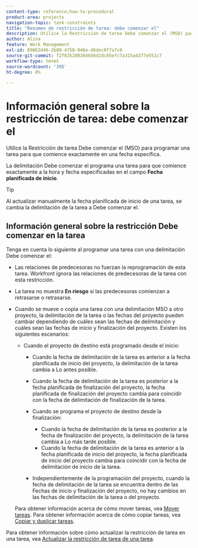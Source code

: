 ```yaml
---
content-type: reference;how-to-procedural
product-area: projects
navigation-topic: task-constraints
title: "Resumen de restricción de tarea: debe comenzar el"
description: Utilice la Restricción de tarea Debe comenzar el (MSO) para programar una tarea para que comience exactamente en una fecha específica.
author: Alina
feature: Work Management
exl-id: 09062d46-2b80-4758-946e-d6dec0f7a7c0
source-git-commit: f2f825280204b56d2dc85efc7a315a4377e551c7
workflow-type: tm+mt
source-wordcount: '395'
ht-degree: 0%

---
```


# Información general sobre la restricción de tarea: debe comenzar el

Utilice la Restricción de tarea Debe comenzar el (MSO) para programar una tarea para que comience exactamente en una fecha específica.

La delimitación Debe comenzar el programa una tarea para que comience exactamente a la hora y fecha especificadas en el campo **Fecha planificada de inicio**.

>[!TIP]
>
>Al actualizar manualmente la fecha planificada de inicio de una tarea, se cambia la delimitación de la tarea a Debe comenzar el.

## Información general sobre la restricción Debe comenzar en la tarea

Tenga en cuenta lo siguiente al programar una tarea con una delimitación Debe comenzar el:

* Las relaciones de predecesoras no fuerzan la reprogramación de esta tarea. Workfront ignora las relaciones de predecesoras de la tarea con esta restricción.
* La tarea no muestra **En riesgo** si las predecesoras comienzan a retrasarse o retrasarse.

* Cuando se mueve o copia una tarea con una delimitación MSO a otro proyecto, la delimitación de la tarea o las fechas del proyecto pueden cambiar dependiendo de cuáles sean las fechas de delimitación y cuáles sean las fechas de inicio y finalización del proyecto. Existen los siguientes escenarios:

   * Cuando el proyecto de destino está programado desde el inicio:

      * Cuando la fecha de delimitación de la tarea es anterior a la fecha planificada de inicio del proyecto, la delimitación de la tarea cambia a Lo antes posible.
      * Cuando la fecha de delimitación de la tarea es posterior a la fecha planificada de finalización del proyecto, la fecha planificada de finalización del proyecto cambia para coincidir con la fecha de delimitación de finalización de la tarea.

      * Cuando se programa el proyecto de destino desde la finalización:

         * Cuando la fecha de delimitación de la tarea es posterior a la fecha de finalización del proyecto, la delimitación de la tarea cambia a Lo más tarde posible.
         * Cuando la fecha de delimitación de la tarea es anterior a la fecha planificada de inicio del proyecto, la fecha planificada de inicio del proyecto cambia para coincidir con la fecha de delimitación de inicio de la tarea.

      * Independientemente de la programación del proyecto, cuando la fecha de delimitación de la tarea se encuentra dentro de las Fechas de inicio y finalización del proyecto, no hay cambios en las fechas de delimitación de la tarea o del proyecto.

  Para obtener información acerca de cómo mover tareas, vea [Mover tareas](../../../manage-work/tasks/manage-tasks/move-tasks.md). Para obtener información acerca de cómo copiar tareas, vea [Copiar y duplicar tareas](../../../manage-work/tasks/manage-tasks/copy-and-duplicate-tasks.md).

Para obtener información sobre cómo actualizar la restricción de tarea en una tarea, vea [Actualizar la restricción de tarea de una tarea](../../../manage-work/tasks/task-constraints/update-task-constraint-of-task.md).

<!--
<div data-mc-conditions="QuicksilverOrClassic.Draft mode">
<h2>Use the Must Start On Task Constraint</h2>
<p>(NOTE: replaced with new article linked above) </p>
<p>To update the Task Constraint to Must Start On:</p>
<ol>
<li value="1">Go to a task whose Task Constraint you want to update.</li>
<li value="2"> <p data-mc-conditions="QuicksilverOrClassic.Quicksilver">Click the <strong>More</strong> icon <img src="assets/qs-more-icon-on-an-object.png"> next to the task name, then click <strong>Edit</strong>.</p> </li>
<li value="3">In the <strong>Overview</strong> section, expand the <strong>Task Constraint</strong> drop-down menu.</li>
<li value="4"> <p>Select <strong>Must Start On</strong>.</p> </li>
<li value="5"> <p>Specify a <strong>Planned Start Date</strong>.</p> <p>The task must start by this date, and no later than this date.</p> </li>
<li value="6">Click <strong>Save Changes</strong>. </li>
</ol>
</div>
-->

